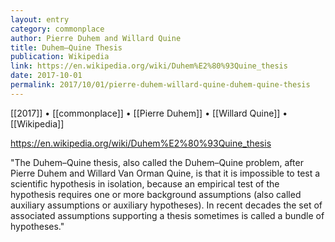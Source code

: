 ```yaml
---
layout: entry
category: commonplace
author: Pierre Duhem and Willard Quine
title: Duhem–Quine Thesis
publication: Wikipedia
link: https://en.wikipedia.org/wiki/Duhem%E2%80%93Quine_thesis
date: 2017-10-01
permalink: 2017/10/01/pierre-duhem-willard-quine-duhem-quine-thesis
---
```


[[2017]] • [[commonplace]] • [[Pierre Duhem]] • [[Willard Quine]] • [[Wikipedia]] 

https://en.wikipedia.org/wiki/Duhem%E2%80%93Quine_thesis

"The Duhem–Quine thesis, also called the Duhem–Quine problem, after Pierre Duhem and Willard Van Orman Quine, is that it is impossible to test a scientific hypothesis in isolation, because an empirical test of the hypothesis requires one or more background assumptions (also called auxiliary assumptions or auxiliary hypotheses). In recent decades the set of associated assumptions supporting a thesis sometimes is called a bundle of hypotheses."
